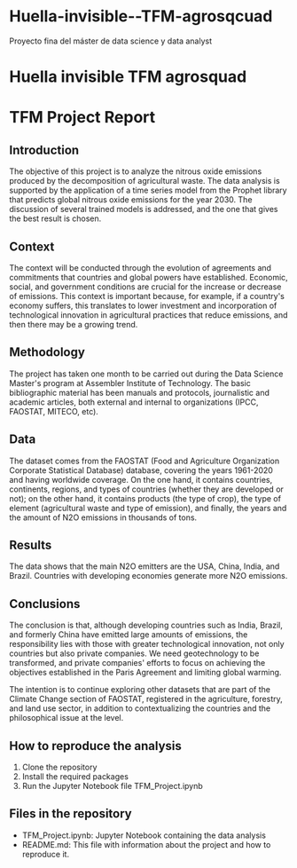 # Huella-invisible--TFM-agrosqcuad
Proyecto fina del máster de data science y data analyst
# Huella invisible TFM agrosquad
# TFM Project Report

## Introduction
The objective of this project is to analyze the nitrous oxide emissions produced by the decomposition of agricultural waste. The data analysis is supported by the application of a time series model from the Prophet library that predicts global nitrous oxide emissions for the year 2030. The discussion of several trained models is addressed, and the one that gives the best result is chosen.


## Context
The context will be conducted through the evolution of agreements and commitments that countries and global powers have established. Economic, social, and government conditions are crucial for the increase or decrease of emissions. This context is important because, for example, if a country's economy suffers, this translates to lower investment and incorporation of technological innovation in agricultural practices that reduce emissions, and then there may be a growing trend.

## Methodology
The project has taken one month to be carried out during the Data Science Master's program at Assembler Institute of Technology. The basic bibliographic material has been manuals and protocols, journalistic and academic articles, both external and internal to organizations (IPCC, FAOSTAT, MITECO, etc).

## Data
The dataset comes from the FAOSTAT (Food and Agriculture Organization Corporate Statistical Database) database, covering the years 1961-2020 and having worldwide coverage. On the one hand, it contains countries, continents, regions, and types of countries (whether they are developed or not); on the other hand, it contains products (the type of crop), the type of element (agricultural waste and type of emission), and finally, the years and the amount of N2O emissions in thousands of tons.

## Results
The data shows that the main N2O emitters are the USA, China, India, and Brazil. Countries with developing economies generate more N2O emissions.

## Conclusions
The conclusion is that, although developing countries such as India, Brazil, and formerly China have emitted large amounts of emissions, the responsibility lies with those with greater technological innovation, not only countries but also private companies. We need geotechnology to be transformed, and private companies' efforts to focus on achieving the objectives established in the Paris Agreement and limiting global warming.

The intention is to continue exploring other datasets that are part of the Climate Change section of FAOSTAT, registered in the agriculture, forestry, and land use sector, in addition to contextualizing the countries and the philosophical issue at the level. 


## How to reproduce the analysis
1. Clone the repository
2. Install the required packages
3. Run the Jupyter Notebook file TFM_Project.ipynb


## Files in the repository
- TFM_Project.ipynb: Jupyter Notebook containing the data analysis
- README.md: This file with information about the project and how to reproduce it.

